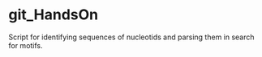 # git_HandsOn
Script for identifying sequences of nucleotids and parsing them in search for motifs.
